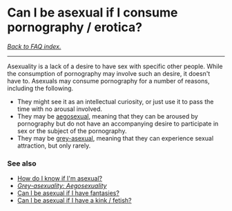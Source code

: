 # Can I be asexual if I consume pornography / erotica?

[*Back to FAQ index.*](https://github.com/MissTeapot/LGBT-Wikis/blob/main/github_wiki/asexuality/faq.md)

---

Asexuality is a lack of a desire to have sex with specific other people. While the consumption of pornography may involve such an desire, it doesn't have to. Asexuals may consume pornography for a number of reasons, including the following.

* They might see it as an intellectual curiosity, or just use it to pass the time with no arousal involved.
* They may be [aegosexual](https://github.com/MissTeapot/LGBT-Wikis/blob/main/github_wiki/asexuality/grey-asexuality#wiki_aegosexuality.md), meaning that they can be aroused by pornography but do not have an accompanying desire to participate in sex or the subject of the pornography.
* They may be [grey-asexual](https://github.com/MissTeapot/LGBT-Wikis/blob/main/github_wiki/asexuality/grey-asexuality#wiki_generalised_grey-asexuality.md), meaning that they can experience sexual attraction, but only rarely.

### See also

* [How do I know if I'm asexual?](https://github.com/MissTeapot/LGBT-Wikis/blob/main/github_wiki/asexuality/faq/how_do_i_know.md)
* [*Grey-asexuality: Aegosexuality*](https://github.com/MissTeapot/LGBT-Wikis/blob/main/github_wiki/asexuality/grey-asexuality#wiki_aegosexuality.md)
* [Can I be asexual if I have fantasies?](https://github.com/MissTeapot/LGBT-Wikis/blob/main/github_wiki/asexuality/faq/can_i_be_asexual_if_i_have_fantasies.md)
* [Can I be asexual if I have a kink / fetish?](https://github.com/MissTeapot/LGBT-Wikis/blob/main/github_wiki/asexuality/faq/can_i_be_asexual_if_i_have_a_kink.md)